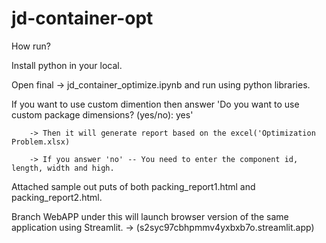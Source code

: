 # jd-container-opt

How run?

Install python in your local. 

Open final -> jd_container_optimize.ipynb and run using python libraries. 

 If you want to use custom dimention then answer 'Do you want to use custom package dimensions? (yes/no): yes'
 
        -> Then it will generate report based on the excel('Optimization Problem.xlsx)
        
        -> If you answer 'no' -- You need to enter the component id, length, width and high. 
		
Attached sample out puts of both packing_report1.html and packing_report2.html. 


Branch WebAPP under this will launch browser version of the same application using Streamlit. 
    	-> (s2syc97cbhpmmv4yxbxb7o.streamlit.app)
	
	
